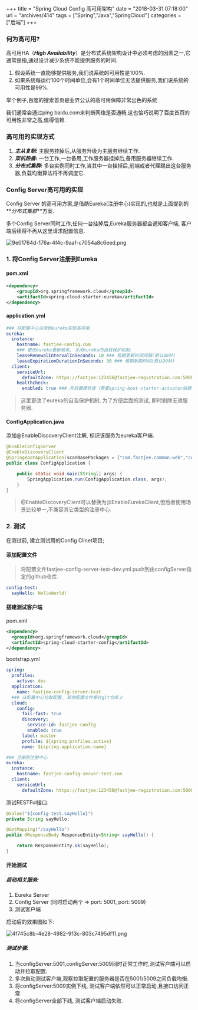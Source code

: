 +++
title = "Spring Cloud Config 高可用架构"
date = "2018-03-31 07:18:00"
url = "archives/414"
tags = ["Spring","Java","SpringCloud"]
categories = ["后端"]
+++

### 何为高可用? ###

高可用HA（***High Availability***）是分布式系统架构设计中必须考虑的因素之一,它通常是指,通过设计减少系统不能提供服务的时间.

1.  假设系统一直能够提供服务,我们说系统的可用性是100%.
2.  如果系统每运行100个时间单位,会有1个时间单位无法提供服务,我们说系统的可用性是99%.

举个例子,百度的搜索首页是业界公认的高可用保障非常出色的系统

我们通常会通过ping baidu.com来判断网络是否通畅,这也恰巧说明了百度首页的可用性非常之高,值得信赖.

### 高可用的实现方式 ###

1.  ***主从复制:*** 主服务挂掉后,从服务升级为主服务继续工作.
2.  ***双机热备:*** 一台工作,一台备用,工作服务器挂掉后,备用服务器继续工作.
3.  ***分布式集群:*** 多台实例同时工作,当其中一台挂掉后,前端或者代理踢出这台服务器,负载均衡算法将不再调度它.

### Config Server高可用的实现 ###

Config Server 的高可用方案,是借助Eureka(注册中心)实现的,也就是上面提到的\*\**分布式集群*\*\*方案.

多个Config Server同时工作,任何一台挂掉后,Eureka服务器都会通知客户端, 客户端后续将不再从这里请求配置信息.

![9e01764d-176a-4f4c-9aaf-c7054a8c6eed.png][]

### 1. 将Config Server注册到Eureka ###

#### pom.xml ####

```xml
<dependency>
    <groupId>org.springframework.cloud</groupId>
    <artifactId>spring-cloud-starter-eureka</artifactId>
</dependency>
```

#### application.yml ####

```yaml
### 将配置中心注册到eureka实现高可用
eureka:
  instance:
    hostname: fastjee-config.com
    ### 更改eureka更新频率, 关闭eureka的自我保护机制.
    leaseRenewalIntervalInSeconds: 10 ### 租期更新时间间隔(默认30秒)
    leaseExpirationDurationInSeconds: 30 ### 租期到期时间(默认90秒)
  client:
    serviceUrl:
      defaultZone: https://fastjee:123456@fastjee-registration.com:5000/eureka/
    healthcheck:
      enabled: true ### 开启健康检查（需要spring-boot-starter-actuator依赖）
```

> 这里更改了eureka的自我保护机制, 为了方便后面的测试, 即时剔除无效服务器.

#### ConfigApplication.java ####

添加@EnableDiscoveryClient注解, 标识该服务为eureka客户端.

```java
@EnableConfigServer
@EnableDiscoveryClient
@SpringBootApplication(scanBasePackages = {"com.fastjee.common.web","com.fastjee.config"})
public class ConfigApplication {

    public static void main(String[] args) {
        SpringApplication.run(ConfigApplication.class, args);
    }
}
```

> @EnableDiscoveryClient可以替换为@EnableEurekaClient,但后者使用场景比较单一,不兼容其它类型的注册中心.

### 2. 测试 ###

在测试前, 建立测试用的Config Clinet项目;

#### 添加配置文件 ####

> 将配置文件fastjee-config-server-test-dev.yml push到由configServer指定的github仓库.

```yaml
config-test:
  sayHello: HelloWorld!
```

#### 搭建测试客户端 ####

pom.xml

```xml
<dependency>
  <groupId>org.springframework.cloud</groupId>
  <artifactId>spring-cloud-starter-config</artifactId>
</dependency>
```

bootstrap.yml

```yaml
spring:
  profiles:
    active: dev
  application:
    name: fastjee-config-server-test
  ### 从配置中心拉取配置, 其他配置文件都在git仓库上
  cloud:
    config:
      fail-fast: true
      discovery:
        service-id: fastjee-config
        enabled: true
      label: master
      profile: ${spring.profiles.active}
      name: ${spring.application.name}

### 注册到注册中心
eureka:
  instance:
    hostname: fastjee-config-server-test.com
  client:
    serviceUrl:
      defaultZone: https://fastjee:123456@fastjee-registration.com:5000/eureka/
```

测试RESTFul接口.

```java
@Value("${config-test.sayHello}")
private String sayHello;

@GetMapping("/sayHello")
public @ResponseBody ResponseEntity<String> sayHello() {

    return ResponseEntity.ok(sayHello);
}
```

#### 开始测试 ####

##### 启动相关服务: #####

1.  Eureka Server
2.  Config Server (同时启动两个 => port: 5001, port: 5009)
3.  测试客户端

启动后的效果图如下:

![4f745c8b-4e28-4982-913c-803c7495df11.png][]

##### 测试步骤: #####

1.  当configServer:5001,configServer:5009同时正常工作时,测试客户端可以启动并拉取配置.
2.  多次启动测试客户端,观察拉取配置的服务器是否在5001/5009之间负载均衡.
3.  将configServer:5009实例下线, 测试客户端依然可以正常启动,且接口访问正常.
4.  将configServer全部下线, 测试客户端启动失败.


[9e01764d-176a-4f4c-9aaf-c7054a8c6eed.png]: https://wenzewoo-cdn.oss-cn-chengdu.aliyuncs.com/images/20180331/9e01764d-176a-4f4c-9aaf-c7054a8c6eed.png?x-oss-process=image/auto-orient,1/interlace,1/quality,q_70/format,jpg
[4f745c8b-4e28-4982-913c-803c7495df11.png]: https://wenzewoo-cdn.oss-cn-chengdu.aliyuncs.com/images/20180331/4f745c8b-4e28-4982-913c-803c7495df11.png?x-oss-process=image/auto-orient,1/interlace,1/quality,q_70/format,jpg